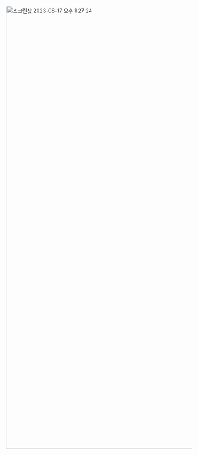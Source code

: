 <img width="1200" alt="스크린샷 2023-08-17 오후 1 27 24" src="https://github.com/2023053-MTVS-2nd-ServerDev/11_react/assets/115992753/b623740e-4656-42aa-9b55-e98d65758426">